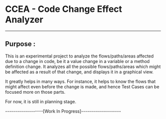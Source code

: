 # CCEA - Code Change Effect Analyzer
------------------------------------
## Purpose : 
This is an experimental project to analyze the flows/paths/areas affected due to a change in code, be it a value change in a variable or a method definition change. It analyzes all the possible flows/paths/areas which might be affected as a result of that change, and displays it in a graphical view.

It greatly helps in many ways. For instance, it helps to know the flows that might affect even before the change is made, and hence Test Cases can be focused more on those parts.

For now, it is still in planning stage.

-------------------[Work In Progress]--------------------
